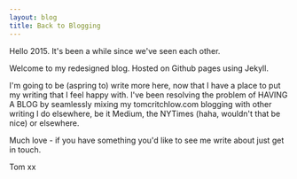 ```yaml
---
layout: blog
title: Back to Blogging
---
```


Hello 2015. It's been a while since we've seen each other.

Welcome to my redesigned blog. Hosted on Github pages using Jekyll.

I'm going to be (aspring to) write more here, now that I have a place to put my writing that I feel happy with. I've been resolving the problem of HAVING A BLOG by seamlessly mixing my tomcritchlow.com blogging with other writing I do elsewhere, be it Medium, the NYTimes (haha, wouldn't that be nice) or elsewhere.

Much love - if you have something you'd like to see me write about just get in touch.

Tom xx
